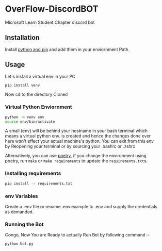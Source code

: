 # OverFlow-DiscordBOT

Microsoft Learn Student Chapter discord bot 

## Installation

Install [python and pip](https://www.python.org/downloads/) and add them in your enviornment Path. 

## Usage

Let's install a virtual env in your PC
```bash
pip install venv
```
Now cd to the directory Cloned

### Virtual Python Enviornment

```bash
python -m venv env
source env/bin/activate
```
A small (env) will be behind your hostname in your bash terminal which means a virtual python env. is created and hence the changes done over here won't effect your actual machine's python.
You can exit from this env by Reopening your terminal or by sourcing your .bashrc or .zshrc

Alternatively, you can use [poetry](https://python-poetry.org/), if you change the environment using poetry, run `make` or `make requirements` to update the `requirements.txt`s.

### Installing requirements

```bash
pip install -r requirements.txt
```

### env Variables

Create a .env file or rename .env.example to .env and supply the credentials as demanded.

### Running the Bot

Congo, Now You are Ready to actually Run Bot by following command :-

```bash
python bot.py
```
